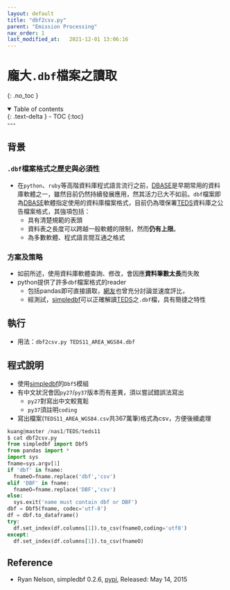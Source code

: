 ```yaml
---
layout: default
title: "dbf2csv.py"
parent: "Emission Processing"
nav_order: 1
last_modified_at:   2021-12-01 13:06:16
---
```


# 龐大`.dbf`檔案之讀取
{: .no_toc }

<details open markdown="block">
  <summary>
    Table of contents
  </summary>
  {: .text-delta }
- TOC
{:toc}
</details>
---

## 背景

### `.dbf`檔案格式之歷史與必須性
- 在`python`、`ruby`等高階資料庫程式語言流行之前，[DBASE](https://zh.wikipedia.org/wiki/DBase)是早期常用的資料庫軟體之一，雖然目前仍然持續發展應用，然其活力已大不如前。`dbf`檔案即為[DBASE](https://zh.wikipedia.org/wiki/DBase)軟體指定使用的資料庫檔案格式，目前仍為環保署[TEDS](https://air.epa.gov.tw/EnvTopics/AirQuality_6.aspx)資料庫之公告檔案格式，其強項包括：
  - 具有清楚規範的表頭
  - 資料表之長度可以跨越一般軟體的限制，然而**仍有上限**。
  - 為多數軟體、程式語言間互通之格式

### 方案及策略
- 如前所述，使用資料庫軟體查詢、修改，會因應**資料筆數太長**而失敗
- python提供了許多`dbf`檔案格式的reader
  - 包括pandas即可直接讀取，[網友](https://stackoverflow.com/questions/41898561/pandas-transform-a-dbf-table-into-a-dataframe)也曾充分討論並速度評比，
  - 經測試，[simpledbf](https://pypi.org/project/simpledbf/)可以正確解讀[TEDS](https://air.epa.gov.tw/EnvTopics/AirQuality_6.aspx)之`.dbf`檔，具有簡捷之特性  

## 執行
- 用法：`dbf2csv.py TEDS11_AREA_WGS84.dbf`

## 程式說明
- 使用[simpledbf](https://pypi.org/project/simpledbf/)的`Dbf5`模組
- 有中文狀況會因`py27`/`py37`版本而有差異，須以嘗試錯誤法寫出
  - `py27`對寫出中文較寬鬆
  - `py37`須註明`coding`
- 寫出檔案(`TEDS11_AREA_WGS84.csv`共367萬筆)格式為csv，方便後續處理

```python
kuang@master /nas1/TEDS/teds11
$ cat dbf2csv.py
from simpledbf import Dbf5
from pandas import *
import sys
fname=sys.argv[1]
if 'dbf' in fname:
  fnameO=fname.replace('dbf','csv')
elif 'DBF' in fname:
  fnameO=fname.replace('DBF','csv')
else:
  sys.exit('name must contain dbf or DBF')
dbf = Dbf5(fname, codec='utf-8')
df = dbf.to_dataframe()
try:
  df.set_index(df.columns[1]).to_csv(fnameO,coding='utf8')
except:
  df.set_index(df.columns[1]).to_csv(fnameO)
```

## Reference
- Ryan Nelson, simpledbf 0.2.6, [pypi](https://pypi.org/project/simpledbf/), Released: May 14, 2015